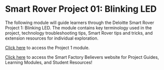 # Smart Rover Project 01: Blinking LED
The following module will guide learners through the Deloitte Smart Rover Project 1: Blinking LED.  The module contains key terminology used in the project, technology troubleshooting tips, Smart Rover tips and tricks, and extension resources for individual exploration.  

[Click here](https://www.thesmartfactory.io/learning-modules/project-1-blinking-led/index.html#/) to access the Project 1 module.

[Click here](https://smartfactorybelievers.deloitte.com/) to access the Smart Factory Believers website for Project Guides, Learning Modules, and Student Resources!
